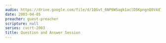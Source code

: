 ```yaml
---
audio: https://drive.google.com/file/d/1QGvt_6NP6WSagk1aclD5KpngnQ8V4dTs/view
date: 2003-04-05
preacher: guest-preacher
scripture: null
series: cvcrt-2003
title: Question and Answer Session
---
```

